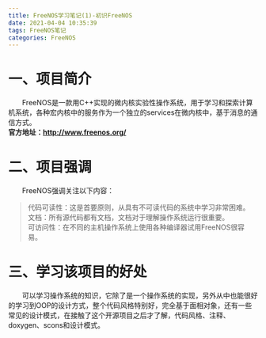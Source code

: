 ```yaml
---
title: FreeNOS学习笔记(1)-初识FreeNOS
date: 2021-04-04 10:35:39
tags: FreeNOS笔记
categories: FreeNOS
---
```


一、项目简介
=======
&emsp;&emsp;FreeNOS是一款用C++实现的微内核实验性操作系统，用于学习和探索计算机系统，各种宏内核中的服务作为一个独立的services在微内核中，基于消息的通信方式。 <!-- more -->   
**官方地址：http://www.freenos.org/**

二、项目强调
=======
&emsp;&emsp;FreeNOS强调关注以下内容：
> 代码可读性：这是首要原则，从具有不可读代码的系统中学习非常困难。  
> 文档：所有源代码都有文档，文档对于理解操作系统运行很重要。  
> 可访问性：在不同的主机操作系统上使用各种编译器试用FreeNOS很容易。

三、学习该项目的好处
=======
&emsp;&emsp;可以学习操作系统的知识，它除了是一个操作系统的实现，另外从中也能很好的学习到OOP的设计方式，整个代码风格特别好，完全基于面相对象，还有一些常见的设计模式，在接触了这个开源项目之后才了解，代码风格、注释、doxygen、scons和设计模式。